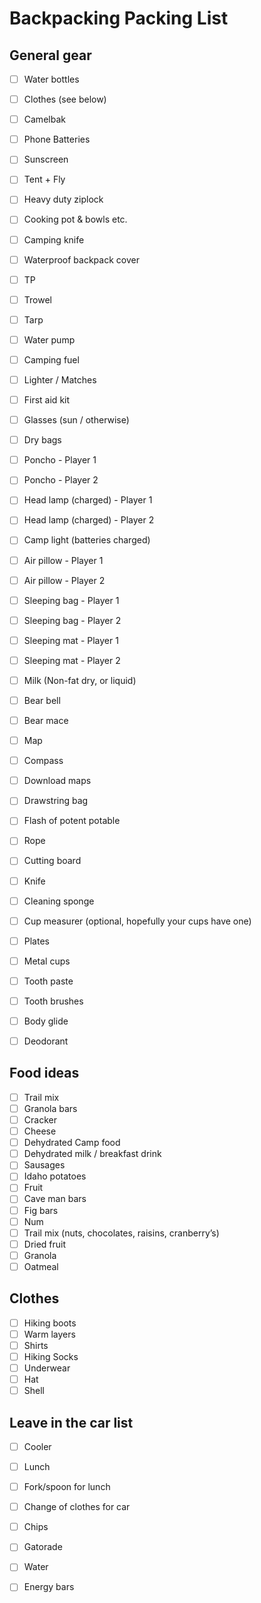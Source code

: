 # Backpacking Packing List

## General gear 
- [ ] Water bottles
- [ ] Clothes (see below)
- [ ] Camelbak 
- [ ] Phone Batteries
- [ ] Sunscreen
- [ ] Tent + Fly
- [ ] Heavy duty ziplock
- [ ] Cooking pot & bowls etc.
- [ ] Camping knife
- [ ] Waterproof backpack cover
- [ ] TP
- [ ] Trowel
- [ ] Tarp
- [ ] Water pump
- [ ] Camping fuel
- [ ] Lighter / Matches
- [ ] First aid kit
- [ ] Glasses (sun / otherwise)
- [ ] Dry bags
- [ ] Poncho - Player 1
- [ ] Poncho - Player 2
- [ ] Head lamp (charged) - Player 1
- [ ] Head lamp (charged) - Player 2 
- [ ] Camp light (batteries charged)
- [ ] Air pillow - Player 1
- [ ] Air pillow - Player 2
- [ ] Sleeping bag - Player 1
- [ ] Sleeping bag - Player 2
- [ ] Sleeping mat - Player 1
- [ ] Sleeping mat - Player 2
- [ ] Milk (Non-fat dry, or liquid)
- [ ] Bear bell
- [ ] Bear mace
- [ ] Map
- [ ] Compass
- [ ] Download maps
- [ ] Drawstring bag
- [ ] Flash of potent potable
- [ ] Rope
- [ ] Cutting board
- [ ] Knife
- [ ] Cleaning sponge 
- [ ] Cup measurer (optional, hopefully your cups have one)
- [ ] Plates
- [ ] Metal cups
- [ ] Tooth paste
- [ ] Tooth brushes
- [ ] Body glide
- [ ] Deodorant 


## Food ideas
- [ ] Trail mix
- [ ] Granola bars
- [ ] Cracker
- [ ] Cheese
- [ ] Dehydrated Camp food
- [ ] Dehydrated milk / breakfast drink
- [ ] Sausages
- [ ] Idaho potatoes
- [ ] Fruit
- [ ] Cave man bars
- [ ] Fig bars
- [ ] Num 
- [ ] Trail mix (nuts, chocolates, raisins, cranberry’s)
- [ ] Dried fruit
- [ ] Granola
- [ ] Oatmeal 

## Clothes 
- [ ] Hiking boots
- [ ] Warm layers
- [ ] Shirts
- [ ] Hiking Socks
- [ ] Underwear 
- [ ] Hat
- [ ] Shell

## Leave in the car list
- [ ] Cooler
- [ ] Lunch
- [ ] Fork/spoon for lunch
- [ ] Change of clothes for car 
- [ ] Chips
- [ ]  Gatorade
- [ ] Water
- [ ] Energy bars

